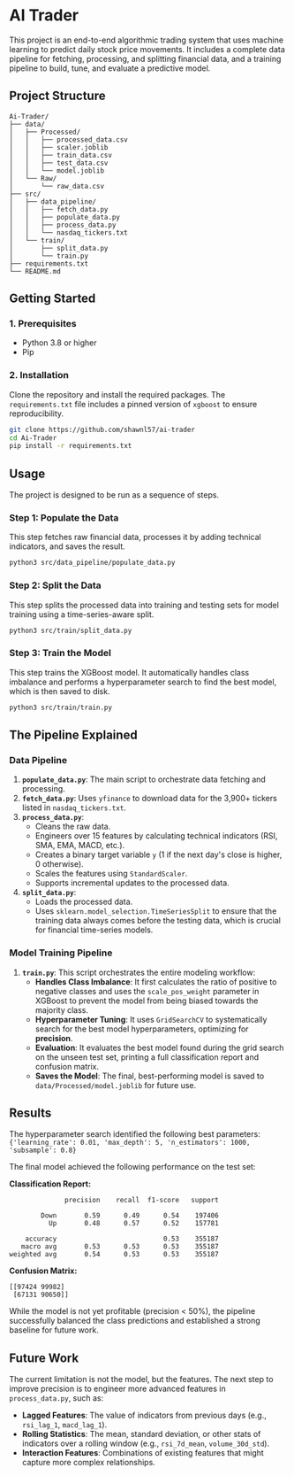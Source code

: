 # AI Trader

This project is an end-to-end algorithmic trading system that uses machine learning to predict daily stock price movements. It includes a complete data pipeline for fetching, processing, and splitting financial data, and a training pipeline to build, tune, and evaluate a predictive model.

## Project Structure

```
Ai-Trader/
├── data/
│   ├── Processed/
│   │   ├── processed_data.csv
│   │   ├── scaler.joblib
│   │   ├── train_data.csv
│   │   ├── test_data.csv
│   │   └── model.joblib
│   └── Raw/
│       └── raw_data.csv
├── src/
│   ├── data_pipeline/
│   │   ├── fetch_data.py
│   │   ├── populate_data.py
│   │   ├── process_data.py
│   │   └── nasdaq_tickers.txt
│   └── train/
│       ├── split_data.py
│       └── train.py
├── requirements.txt
└── README.md
```

## Getting Started

### 1. Prerequisites

- Python 3.8 or higher
- Pip

### 2. Installation

Clone the repository and install the required packages. The `requirements.txt` file includes a pinned version of `xgboost` to ensure reproducibility.

```bash
git clone https://github.com/shawnl57/ai-trader
cd Ai-Trader
pip install -r requirements.txt
```

## Usage

The project is designed to be run as a sequence of steps.

### Step 1: Populate the Data

This step fetches raw financial data, processes it by adding technical indicators, and saves the result.

```bash
python3 src/data_pipeline/populate_data.py
```

### Step 2: Split the Data

This step splits the processed data into training and testing sets for model training using a time-series-aware split.

```bash
python3 src/train/split_data.py
```

### Step 3: Train the Model

This step trains the XGBoost model. It automatically handles class imbalance and performs a hyperparameter search to find the best model, which is then saved to disk.

```bash
python3 src/train/train.py
```

## The Pipeline Explained

### Data Pipeline
1.  **`populate_data.py`**: The main script to orchestrate data fetching and processing.
2.  **`fetch_data.py`**: Uses `yfinance` to download data for the 3,900+ tickers listed in `nasdaq_tickers.txt`.
3.  **`process_data.py`**:
    -   Cleans the raw data.
    -   Engineers over 15 features by calculating technical indicators (RSI, SMA, EMA, MACD, etc.).
    -   Creates a binary target variable `y` (1 if the next day's close is higher, 0 otherwise).
    -   Scales the features using `StandardScaler`.
    -   Supports incremental updates to the processed data.
4.  **`split_data.py`**:
    -   Loads the processed data.
    -   Uses `sklearn.model_selection.TimeSeriesSplit` to ensure that the training data always comes before the testing data, which is crucial for financial time-series models.

### Model Training Pipeline
1.  **`train.py`**: This script orchestrates the entire modeling workflow:
    -   **Handles Class Imbalance**: It first calculates the ratio of positive to negative classes and uses the `scale_pos_weight` parameter in XGBoost to prevent the model from being biased towards the majority class.
    -   **Hyperparameter Tuning**: It uses `GridSearchCV` to systematically search for the best model hyperparameters, optimizing for **precision**.
    -   **Evaluation**: It evaluates the best model found during the grid search on the unseen test set, printing a full classification report and confusion matrix.
    -   **Saves the Model**: The final, best-performing model is saved to `data/Processed/model.joblib` for future use.

## Results

The hyperparameter search identified the following best parameters:
`{'learning_rate': 0.01, 'max_depth': 5, 'n_estimators': 1000, 'subsample': 0.8}`

The final model achieved the following performance on the test set:

**Classification Report:**
```
              precision    recall  f1-score   support

        Down       0.59      0.49      0.54    197406
          Up       0.48      0.57      0.52    157781

    accuracy                           0.53    355187
   macro avg       0.53      0.53      0.53    355187
weighted avg       0.54      0.53      0.53    355187
```

**Confusion Matrix:**
```
[[97424 99982]
 [67131 90650]]
```

While the model is not yet profitable (precision < 50%), the pipeline successfully balanced the class predictions and established a strong baseline for future work.

## Future Work

The current limitation is not the model, but the features. The next step to improve precision is to engineer more advanced features in `process_data.py`, such as:
-   **Lagged Features**: The value of indicators from previous days (e.g., `rsi_lag_1`, `macd_lag_1`).
-   **Rolling Statistics**: The mean, standard deviation, or other stats of indicators over a rolling window (e.g., `rsi_7d_mean`, `volume_30d_std`).
-   **Interaction Features**: Combinations of existing features that might capture more complex relationships.
